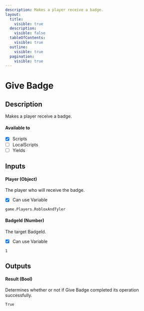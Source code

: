 ```yaml
---
description: Makes a player receive a badge.
layout:
  title:
    visible: true
  description:
    visible: false
  tableOfContents:
    visible: true
  outline:
    visible: true
  pagination:
    visible: true
---
```


# Give Badge

## Description

Makes a player receive a badge.

#### Available to

* [x] Scripts
* [ ] LocalScripts
* [ ] Yields

## Inputs

#### Player (Object)

The player who will receive the badge.

* [x] Can use Variable

```
game.Players.RobloxAndTyler
```

#### BadgeId (Number)

The target BadgeId.

* [x] Can use Variable

```
1
```

## Outputs

#### Result (Bool)

Determines whether or not if Give Badge completed its operation successfully.

```
True
```

